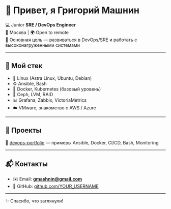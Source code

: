 # 👋 Привет, я Григорий Машнин  

💻 Junior **SRE / DevOps Engineer**  
📍 Москва | 🌍 Open to remote  
🎯 Основная цель — развиваться в DevOps/SRE и работать с высоконагруженными системами  

---

## 🚀 Мой стек
- 🐧 Linux (Astra Linux, Ubuntu, Debian)  
- ⚙️ Ansible, Bash  
- 🐳 Docker, Kubernetes (базовый уровень)  
- 💾 Ceph, LVM, RAID  
- 📊 Grafana, Zabbix, VictoriaMetrics  
- ☁️ VMware, знакомство с AWS / Azure  

---

## 📂 Проекты
🔗 [devops-portfolio](https://github.com/YOUR_USERNAME/devops-portfolio) — примеры Ansible, Docker, CI/CD, Bash, Monitoring  

---

## 📬 Контакты
- ✉️ Email: **gmashnin@gmail.com**  
- 🐙 GitHub: [github.com/YOUR_USERNAME](https://github.com/Alphabeatik)  

---

✨ Спасибо, что заглянули!  
